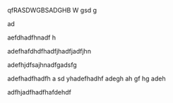 qfRASDWGBSADGHB
W
gsd
g

ad

aefdhadfhnadf
h

adefhafdhdfhadfjhadfjadfjhn

adefhjdfsajhnadfgadsfg

adefhadfhadfh a sd yhadefhadhf adegh
ah
gf
hg
adeh


adfhjadfhadfhafdehdf
